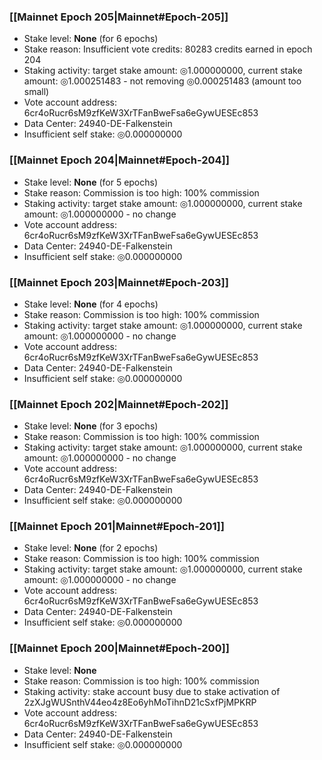 ### [[Mainnet Epoch 205|Mainnet#Epoch-205]]
* Stake level: **None** (for 6 epochs)
* Stake reason: Insufficient vote credits: 80283 credits earned in epoch 204
* Staking activity: target stake amount: ◎1.000000000, current stake amount: ◎1.000251483 - not removing ◎0.000251483 (amount too small)
* Vote account address: 6cr4oRucr6sM9zfKeW3XrTFanBweFsa6eGywUESEc853
* Data Center: 24940-DE-Falkenstein
* Insufficient self stake: ◎0.000000000
### [[Mainnet Epoch 204|Mainnet#Epoch-204]]
* Stake level: **None** (for 5 epochs)
* Stake reason: Commission is too high: 100% commission
* Staking activity: target stake amount: ◎1.000000000, current stake amount: ◎1.000000000 - no change
* Vote account address: 6cr4oRucr6sM9zfKeW3XrTFanBweFsa6eGywUESEc853
* Data Center: 24940-DE-Falkenstein
* Insufficient self stake: ◎0.000000000
### [[Mainnet Epoch 203|Mainnet#Epoch-203]]
* Stake level: **None** (for 4 epochs)
* Stake reason: Commission is too high: 100% commission
* Staking activity: target stake amount: ◎1.000000000, current stake amount: ◎1.000000000 - no change
* Vote account address: 6cr4oRucr6sM9zfKeW3XrTFanBweFsa6eGywUESEc853
* Data Center: 24940-DE-Falkenstein
* Insufficient self stake: ◎0.000000000
### [[Mainnet Epoch 202|Mainnet#Epoch-202]]
* Stake level: **None** (for 3 epochs)
* Stake reason: Commission is too high: 100% commission
* Staking activity: target stake amount: ◎1.000000000, current stake amount: ◎1.000000000 - no change
* Vote account address: 6cr4oRucr6sM9zfKeW3XrTFanBweFsa6eGywUESEc853
* Data Center: 24940-DE-Falkenstein
* Insufficient self stake: ◎0.000000000
### [[Mainnet Epoch 201|Mainnet#Epoch-201]]
* Stake level: **None** (for 2 epochs)
* Stake reason: Commission is too high: 100% commission
* Staking activity: target stake amount: ◎1.000000000, current stake amount: ◎1.000000000 - no change
* Vote account address: 6cr4oRucr6sM9zfKeW3XrTFanBweFsa6eGywUESEc853
* Data Center: 24940-DE-Falkenstein
* Insufficient self stake: ◎0.000000000
### [[Mainnet Epoch 200|Mainnet#Epoch-200]]
* Stake level: **None**
* Stake reason: Commission is too high: 100% commission
* Staking activity: stake account busy due to stake activation of 2zXJgWUSnthV44eo4z8Eo6yhMoTihnD21cSxfPjMPKRP
* Vote account address: 6cr4oRucr6sM9zfKeW3XrTFanBweFsa6eGywUESEc853
* Data Center: 24940-DE-Falkenstein
* Insufficient self stake: ◎0.000000000